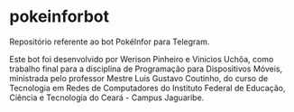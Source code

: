 # pokeinforbot
Repositório referente ao bot PokéInfor para Telegram.

Este bot foi desenvolvido por Werison Pinheiro e Vinicios Uchôa, como trabalho final para a disciplina de Programação para Dispositivos Móveis, ministrada pelo professor Mestre Luis Gustavo Coutinho, do curso de Tecnologia em Redes de Computadores do Instituto Federal de Educação, Ciência e Tecnologia do Ceará - Campus Jaguaribe.
